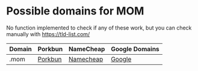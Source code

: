 # Possible domains for MOM

No function implemented to check if any of these work, but you can check manually with https://tld-list.com/

| Domain | Porkbun | NameCheap | Google Domains |
|---|---|---|---|
| .mom | [Porkbun](https://porkbun.com/checkout/search?prb=e814663da1&tlds=&idnLanguage=&search=search&q=.mom) | [Namecheap](https://www.namecheap.com/domains/registration/results/?domain=.mom) | [Google](https://domains.google.com/registrar/search?searchTerm=.mom) |
